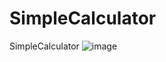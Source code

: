 # SimpleCalculator
SimpleCalculator
![image](https://github.com/akif2540/SimpleCalculator/assets/82291859/72dca374-bc21-4d69-a2f0-51c4d5c59437)
